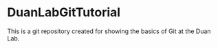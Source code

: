 # DuanLabGitTutorial
This is a git repository created for showing the basics of Git at the Duan Lab. 
